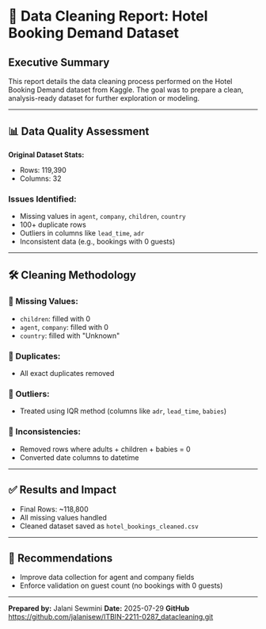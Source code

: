 # 🧼 Data Cleaning Report: Hotel Booking Demand Dataset

## Executive Summary
This report details the data cleaning process performed on the Hotel Booking Demand dataset from Kaggle. The goal was to prepare a clean, analysis-ready dataset for further exploration or modeling.

---

## 📊 Data Quality Assessment

**Original Dataset Stats:**
- Rows: 119,390
- Columns: 32

### Issues Identified:
- Missing values in `agent`, `company`, `children`, `country`
- 100+ duplicate rows
- Outliers in columns like `lead_time`, `adr`
- Inconsistent data (e.g., bookings with 0 guests)

---

## 🛠️ Cleaning Methodology

### 🔹 Missing Values:
- `children`: filled with 0
- `agent`, `company`: filled with 0
- `country`: filled with "Unknown"

### 🔹 Duplicates:
- All exact duplicates removed

### 🔹 Outliers:
- Treated using IQR method (columns like `adr`, `lead_time`, `babies`)

### 🔹 Inconsistencies:
- Removed rows where adults + children + babies = 0
- Converted date columns to datetime

---

## ✅ Results and Impact

- Final Rows: ~118,800
- All missing values handled
- Cleaned dataset saved as `hotel_bookings_cleaned.csv`

---

## 📌 Recommendations

- Improve data collection for agent and company fields
- Enforce validation on guest count (no bookings with 0 guests)

---

**Prepared by:** Jalani Sewmini
**Date:** 2025-07-29
**GitHub** https://github.com/jalanisew/ITBIN-2211-0287_datacleaning.git
